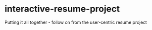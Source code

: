 # interactive-resume-project
Putting it all together - follow on from the user-centric resume project
